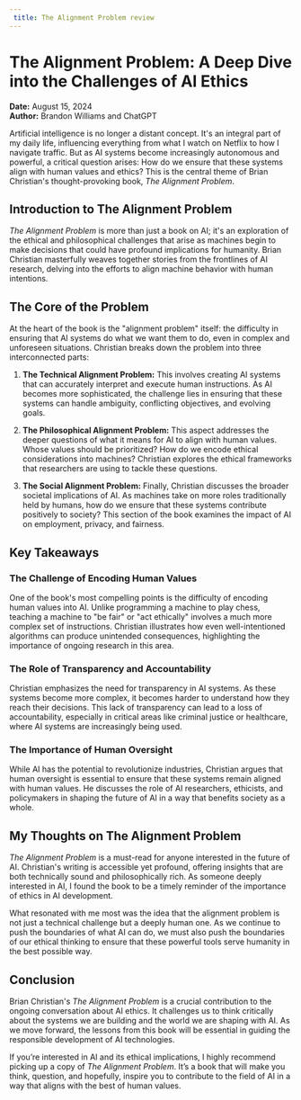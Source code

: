 ```yaml
---
 title: The Alignment Problem review
---
```


# The Alignment Problem: A Deep Dive into the Challenges of AI Ethics

**Date:** August 15, 2024  
**Author:** Brandon Williams and ChatGPT

Artificial intelligence is no longer a distant concept. It's an integral part of my daily life, influencing everything from what I watch on Netflix to how I navigate traffic. But as AI systems become increasingly autonomous and powerful, a critical question arises: How do we ensure that these systems align with human values and ethics? This is the central theme of Brian Christian's thought-provoking book, *The Alignment Problem*.

## Introduction to The Alignment Problem

*The Alignment Problem* is more than just a book on AI; it's an exploration of the ethical and philosophical challenges that arise as machines begin to make decisions that could have profound implications for humanity. Brian Christian masterfully weaves together stories from the frontlines of AI research, delving into the efforts to align machine behavior with human intentions.

## The Core of the Problem

At the heart of the book is the "alignment problem" itself: the difficulty in ensuring that AI systems do what we want them to do, even in complex and unforeseen situations. Christian breaks down the problem into three interconnected parts:

1. **The Technical Alignment Problem:** This involves creating AI systems that can accurately interpret and execute human instructions. As AI becomes more sophisticated, the challenge lies in ensuring that these systems can handle ambiguity, conflicting objectives, and evolving goals.

2. **The Philosophical Alignment Problem:** This aspect addresses the deeper questions of what it means for AI to align with human values. Whose values should be prioritized? How do we encode ethical considerations into machines? Christian explores the ethical frameworks that researchers are using to tackle these questions.

3. **The Social Alignment Problem:** Finally, Christian discusses the broader societal implications of AI. As machines take on more roles traditionally held by humans, how do we ensure that these systems contribute positively to society? This section of the book examines the impact of AI on employment, privacy, and fairness.

## Key Takeaways

### The Challenge of Encoding Human Values

One of the book's most compelling points is the difficulty of encoding human values into AI. Unlike programming a machine to play chess, teaching a machine to "be fair" or "act ethically" involves a much more complex set of instructions. Christian illustrates how even well-intentioned algorithms can produce unintended consequences, highlighting the importance of ongoing research in this area.

### The Role of Transparency and Accountability

Christian emphasizes the need for transparency in AI systems. As these systems become more complex, it becomes harder to understand how they reach their decisions. This lack of transparency can lead to a loss of accountability, especially in critical areas like criminal justice or healthcare, where AI systems are increasingly being used.

### The Importance of Human Oversight

While AI has the potential to revolutionize industries, Christian argues that human oversight is essential to ensure that these systems remain aligned with human values. He discusses the role of AI researchers, ethicists, and policymakers in shaping the future of AI in a way that benefits society as a whole.

## My Thoughts on The Alignment Problem

*The Alignment Problem* is a must-read for anyone interested in the future of AI. Christian's writing is accessible yet profound, offering insights that are both technically sound and philosophically rich. As someone deeply interested in AI, I found the book to be a timely reminder of the importance of ethics in AI development.

What resonated with me most was the idea that the alignment problem is not just a technical challenge but a deeply human one. As we continue to push the boundaries of what AI can do, we must also push the boundaries of our ethical thinking to ensure that these powerful tools serve humanity in the best possible way.

## Conclusion

Brian Christian's *The Alignment Problem* is a crucial contribution to the ongoing conversation about AI ethics. It challenges us to think critically about the systems we are building and the world we are shaping with AI. As we move forward, the lessons from this book will be essential in guiding the responsible development of AI technologies.

If you’re interested in AI and its ethical implications, I highly recommend picking up a copy of *The Alignment Problem*. It’s a book that will make you think, question, and hopefully, inspire you to contribute to the field of AI in a way that aligns with the best of human values.
